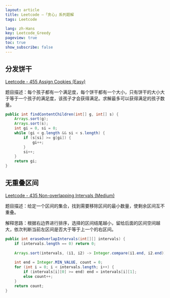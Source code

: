```yaml
---
layout: article
title: Leetcode —「贪心」系列题解
tags: Leetcode

lang: zh-Hans
key: Leetcode_Greedy
pageview: true
toc: true
show_subscribe: false
---
```


## 分发饼干

[Leetcode - 455 Assign Cookies (Easy)](https://leetcode.com/problems/assign-cookies/)

题目描述：每个孩子都有一个满足度，每个饼干都有一个大小，只有饼干的大小大于等于一个孩子的满足度，该孩子才会获得满足。求解最多可以获得满足的孩子数量。

```java
public int findContentChildren(int[] g, int[] s) {
    Arrays.sort(g);
    Arrays.sort(s);
    int gi = 0, si = 0;
    while (gi < g.length && si < s.length) {
        if (s[si] >= g[gi]) {
            gi++;
        }
        si++;
    }
    return gi;
}
```

## 无重叠区间

[Leetcode - 435 Non-overlapping Intervals (Medium)](https://leetcode.com/problems/non-overlapping-intervals/)

题目描述：给定一个区间的集合，找到需要移除区间的最小数量，使剩余区间互不重叠。

解释思路：根据右边界进行排序，选择的区间结尾越小，留给后面的区间空间越大，依次判断当前左区间是否大于等于上一个的右区间。

```java
public int eraseOverlapIntervals(int[][] intervals) {
    if (intervals.length == 0) return 0;
    
    Arrays.sort(intervals, (i1, i2) -> Integer.compare(i1.end, i2.end));
    
    int end = Integer.MIN_VALUE, count = 0;
    for (int i = 0; i < intervals.length; i++) {
        if (intervals[i][0] >= end) end = intervals[i][1];
        else count++;
    }
    return count;
}
```